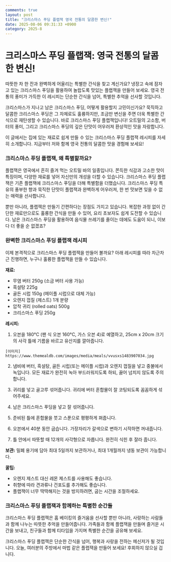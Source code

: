 ```yaml
---
comments: true
layout: post
title: "크리스마스 푸딩 플랩잭 영국 전통의 달콤한 변신!"
date: 2025-08-06 09:31:33 +0900
category: 2025-8
---
```


# 크리스마스 푸딩 플랩잭: 영국 전통의 달콤한 변신!

따뜻한 차 한 잔과 완벽하게 어울리는 특별한 간식을 찾고 계신가요? 냉장고 속에 잠자고 있는 크리스마스 푸딩을 활용하여 놀랍도록 맛있는 플랩잭을 만들어 보세요. 영국 전통의 풍미가 가득한 이 레시피는 단순한 간식을 넘어, 특별한 추억을 선사할 것입니다.

크리스마스가 지나고 남은 크리스마스 푸딩, 어떻게 활용할지 고민이신가요? 묵직하고 달콤한 크리스마스 푸딩은 그 자체로도 훌륭하지만, 조금만 변신을 주면 더욱 특별한 간식으로 재탄생할 수 있습니다. 바로 크리스마스 푸딩 플랩잭입니다! 오트밀의 고소함, 버터의 풍미, 그리고 크리스마스 푸딩의 깊은 단맛이 어우러져 환상적인 맛을 자랑합니다.

이 글에서는 집에 있는 재료로 쉽게 만들 수 있는 크리스마스 푸딩 플랩잭 레시피를 자세히 소개합니다. 지금부터 저와 함께 영국 전통의 달콤한 맛을 경험해 보세요!

### 크리스마스 푸딩 플랩잭, 왜 특별할까요?

플랩잭은 영국에서 흔히 즐겨 먹는 오트밀 바의 일종입니다. 쫀득한 식감과 고소한 맛이 특징이며, 다양한 재료를 넣어 자신만의 개성을 더할 수 있습니다. 크리스마스 푸딩 플랩잭은 기존 플랩잭에 크리스마스 푸딩을 더해 특별함을 더했습니다. 크리스마스 푸딩 특유의 풍부한 향과 묵직한 단맛이 플랩잭과 완벽하게 어우러져, 한 번 맛보면 잊을 수 없는 매력을 선사합니다.

뿐만 아니라, 플랩잭은 만들기 간편하다는 장점도 가지고 있습니다. 복잡한 과정 없이 간단한 재료만으로도 훌륭한 간식을 만들 수 있어, 요리 초보자도 쉽게 도전할 수 있습니다. 남은 크리스마스 푸딩을 활용하여 음식물 쓰레기를 줄이는 데에도 도움이 되니, 이보다 더 좋을 순 없겠죠?

### 완벽한 크리스마스 푸딩 플랩잭 레시피

이제 본격적으로 크리스마스 푸딩 플랩잭을 만들어 볼까요? 아래 레시피를 따라 차근차근 진행하면, 누구나 훌륭한 플랩잭을 만들 수 있습니다.

**재료:**

*   무염 버터 250g (소금 버터 사용 가능)
*   흑설탕 225g
*   골든 시럽 150g (메이플 시럽으로 대체 가능)
*   오렌지 껍질 (제스트) 1개 분량
*   압착 귀리 (rolled oats) 500g
*   크리스마스 푸딩 250g

**레시피:**

1.  오븐을 180°C (팬 식 오븐 160°C, 가스 오븐 4)로 예열하고, 25cm x 20cm 크기의 사각 틀에 기름을 바르고 유산지를 깔아줍니다.

```
[이미지]
https://www.themealdb.com/images/media/meals/vvusxs1483907034.jpg
```

2.  냄비에 버터, 흑설탕, 골든 시럽(또는 메이플 시럽)과 오렌지 껍질을 넣고 중불에서 녹입니다. 모든 재료가 완전히 녹아 부드러워지도록 하되, 끓어 넘치지 않도록 주의합니다.

3.  귀리를 넣고 골고루 섞어줍니다. 귀리에 버터 혼합물이 잘 코팅되도록 꼼꼼하게 섞어주세요.

4.  남은 크리스마스 푸딩을 넣고 잘 섞어줍니다.

5.  준비된 틀에 혼합물을 붓고 스푼으로 평평하게 펴줍니다.

6.  오븐에서 40분 동안 굽습니다. 가장자리가 갈색으로 변하기 시작하면 꺼내줍니다.

7.  틀 안에서 따뜻할 때 12개의 사각형으로 자릅니다. 완전히 식힌 후 잘라 줍니다.

**보관:** 밀폐 용기에 담아 최대 5일까지 보관하거나, 최대 1개월까지 냉동 보관이 가능합니다.

**꿀팁:**

*   오렌지 제스트 대신 레몬 제스트를 사용해도 좋습니다.
*   취향에 따라 견과류나 건포도를 추가해도 좋습니다.
*   플랩잭이 너무 딱딱해지는 것을 방지하려면, 굽는 시간을 조절하세요.

### 크리스마스 푸딩 플랩잭과 함께하는 특별한 순간들

크리스마스 푸딩 플랩잭은 홈 베이킹의 즐거움을 선사할 뿐만 아니라, 사랑하는 사람들과 함께 나누는 따뜻한 추억을 만들어줍니다. 가족들과 함께 플랩잭을 만들며 즐거운 시간을 보내고, 친구들과 함께 티타임을 가지며 특별한 순간을 공유해 보세요.

크리스마스 푸딩 플랩잭은 단순한 간식을 넘어, 행복과 사랑을 전하는 메신저가 될 것입니다. 오늘, 여러분의 주방에서 마법 같은 플랩잭을 만들어 보세요! 후회하지 않으실 겁니다.